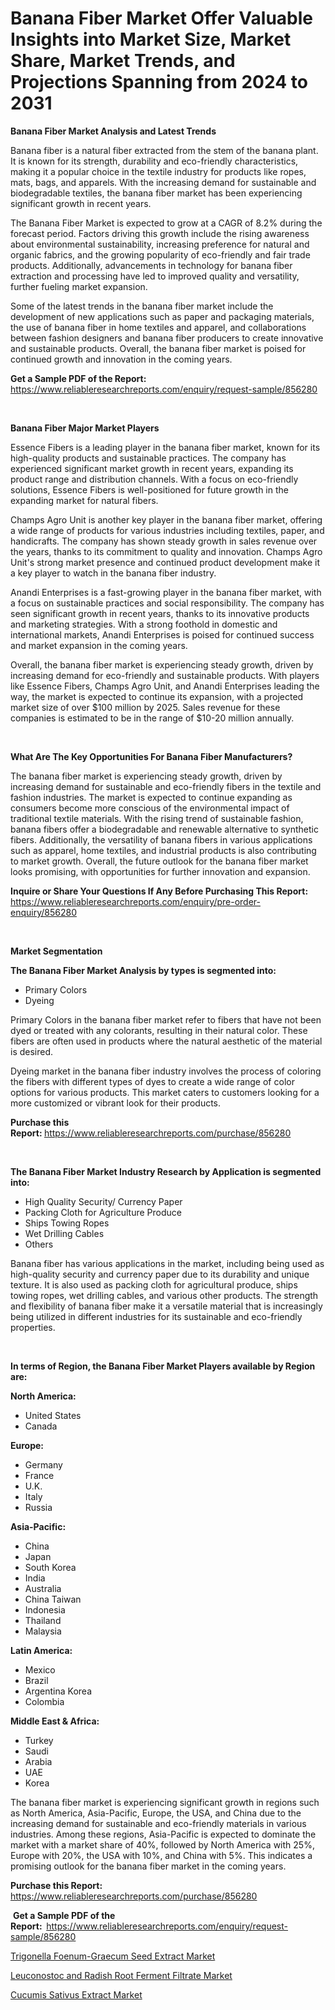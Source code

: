 <p><h1>Banana Fiber Market Offer Valuable Insights into Market Size, Market Share, Market Trends, and Projections Spanning from 2024 to 2031</h1></p><p><strong>Banana Fiber Market Analysis and Latest Trends</strong></p>
<p><p>Banana fiber is a natural fiber extracted from the stem of the banana plant. It is known for its strength, durability and eco-friendly characteristics, making it a popular choice in the textile industry for products like ropes, mats, bags, and apparels. With the increasing demand for sustainable and biodegradable textiles, the banana fiber market has been experiencing significant growth in recent years.</p><p>The Banana Fiber Market is expected to grow at a CAGR of 8.2% during the forecast period. Factors driving this growth include the rising awareness about environmental sustainability, increasing preference for natural and organic fabrics, and the growing popularity of eco-friendly and fair trade products. Additionally, advancements in technology for banana fiber extraction and processing have led to improved quality and versatility, further fueling market expansion.</p><p>Some of the latest trends in the banana fiber market include the development of new applications such as paper and packaging materials, the use of banana fiber in home textiles and apparel, and collaborations between fashion designers and banana fiber producers to create innovative and sustainable products. Overall, the banana fiber market is poised for continued growth and innovation in the coming years.</p></p>
<p><strong>Get a Sample PDF of the Report:&nbsp;</strong> <a href="https://www.reliableresearchreports.com/enquiry/request-sample/856280">https://www.reliableresearchreports.com/enquiry/request-sample/856280</a></p>
<p>&nbsp;</p>
<p><strong>Banana Fiber Major Market Players</strong></p>
<p><p>Essence Fibers is a leading player in the banana fiber market, known for its high-quality products and sustainable practices. The company has experienced significant market growth in recent years, expanding its product range and distribution channels. With a focus on eco-friendly solutions, Essence Fibers is well-positioned for future growth in the expanding market for natural fibers.</p><p>Champs Agro Unit is another key player in the banana fiber market, offering a wide range of products for various industries including textiles, paper, and handicrafts. The company has shown steady growth in sales revenue over the years, thanks to its commitment to quality and innovation. Champs Agro Unit's strong market presence and continued product development make it a key player to watch in the banana fiber industry.</p><p>Anandi Enterprises is a fast-growing player in the banana fiber market, with a focus on sustainable practices and social responsibility. The company has seen significant growth in recent years, thanks to its innovative products and marketing strategies. With a strong foothold in domestic and international markets, Anandi Enterprises is poised for continued success and market expansion in the coming years.</p><p>Overall, the banana fiber market is experiencing steady growth, driven by increasing demand for eco-friendly and sustainable products. With players like Essence Fibers, Champs Agro Unit, and Anandi Enterprises leading the way, the market is expected to continue its expansion, with a projected market size of over $100 million by 2025. Sales revenue for these companies is estimated to be in the range of $10-20 million annually.</p></p>
<p>&nbsp;</p>
<p><strong>What Are The Key Opportunities For Banana Fiber Manufacturers?</strong></p>
<p><p>The banana fiber market is experiencing steady growth, driven by increasing demand for sustainable and eco-friendly fibers in the textile and fashion industries. The market is expected to continue expanding as consumers become more conscious of the environmental impact of traditional textile materials. With the rising trend of sustainable fashion, banana fibers offer a biodegradable and renewable alternative to synthetic fibers. Additionally, the versatility of banana fibers in various applications such as apparel, home textiles, and industrial products is also contributing to market growth. Overall, the future outlook for the banana fiber market looks promising, with opportunities for further innovation and expansion.</p></p>
<p><strong>Inquire or Share Your Questions If Any Before Purchasing This Report:</strong> <a href="https://www.reliableresearchreports.com/enquiry/pre-order-enquiry/856280">https://www.reliableresearchreports.com/enquiry/pre-order-enquiry/856280</a></p>
<p>&nbsp;</p>
<p><strong>Market Segmentation</strong></p>
<p><strong>The Banana Fiber Market Analysis by types is segmented into:</strong></p>
<p><ul><li>Primary Colors</li><li>Dyeing</li></ul></p>
<p><p>Primary Colors in the banana fiber market refer to fibers that have not been dyed or treated with any colorants, resulting in their natural color. These fibers are often used in products where the natural aesthetic of the material is desired.</p><p>Dyeing market in the banana fiber industry involves the process of coloring the fibers with different types of dyes to create a wide range of color options for various products. This market caters to customers looking for a more customized or vibrant look for their products.</p></p>
<p><strong>Purchase this Report:&nbsp;</strong><a href="https://www.reliableresearchreports.com/purchase/856280">https://www.reliableresearchreports.com/purchase/856280</a></p>
<p>&nbsp;</p>
<p><strong>The Banana Fiber Market Industry Research by Application is segmented into:</strong></p>
<p><ul><li>High Quality Security/ Currency Paper</li><li>Packing Cloth for Agriculture Produce</li><li>Ships Towing Ropes</li><li>Wet Drilling Cables</li><li>Others</li></ul></p>
<p><p>Banana fiber has various applications in the market, including being used as high-quality security and currency paper due to its durability and unique texture. It is also used as packing cloth for agricultural produce, ships towing ropes, wet drilling cables, and various other products. The strength and flexibility of banana fiber make it a versatile material that is increasingly being utilized in different industries for its sustainable and eco-friendly properties.</p></p>
<p>&nbsp;</p>
<p><strong>In terms of Region, the Banana Fiber Market Players available by Region are:</strong></p>
<p>
    <p> <strong> North America: </strong>
        <ul>
            <li>United States</li>
            <li>Canada</li>
        </ul>
        </p> 
    <p> <strong> Europe: </strong>
        <ul>
            <li>Germany</li>
            <li>France</li>
            <li>U.K.</li>
            <li>Italy</li>
            <li>Russia</li>
        </ul>
        </p> 
    <p> <strong> Asia-Pacific: </strong>
        <ul>
            <li>China</li>
            <li>Japan</li>
            <li>South Korea</li>
            <li>India</li>
            <li>Australia</li>
            <li>China Taiwan</li>
            <li>Indonesia</li>
            <li>Thailand</li>
            <li>Malaysia</li>
        </ul>
        </p> 
    <p> <strong> Latin America: </strong>
        <ul>
            <li>Mexico</li>
            <li>Brazil</li>
            <li>Argentina Korea</li>
            <li>Colombia</li>
        </ul>
        </p> 
    <p> <strong> Middle East & Africa: </strong>
        <ul>
            <li>Turkey</li>
            <li>Saudi</li>
            <li>Arabia</li>
            <li>UAE</li>
            <li>Korea</li>
        </ul>
    </p>
    </p>
<p><p>The banana fiber market is experiencing significant growth in regions such as North America, Asia-Pacific, Europe, the USA, and China due to the increasing demand for sustainable and eco-friendly materials in various industries. Among these regions, Asia-Pacific is expected to dominate the market with a market share of 40%, followed by North America with 25%, Europe with 20%, the USA with 10%, and China with 5%. This indicates a promising outlook for the banana fiber market in the coming years.</p></p>
<p><strong>Purchase this Report: </strong><a href="https://www.reliableresearchreports.com/purchase/856280">https://www.reliableresearchreports.com/purchase/856280</a></p>
<p>&nbsp;<strong>Get a Sample PDF of the Report:&nbsp;&nbsp;</strong><a href="https://www.reliableresearchreports.com/enquiry/request-sample/856280">https://www.reliableresearchreports.com/enquiry/request-sample/856280</a></p>
<p><strong></strong></p>
<p><p><a href="https://view.publitas.com/reportprime-1/insights-into-trigonella-foenum-graecum-seed-extract-market-size-analysing-market-share-trends-and-growth-from-2023-to-2030/">Trigonella Foenum-Graecum Seed Extract Market</a></p><p><a href="https://view.publitas.com/reportprime-1/leuconostoc-and-radish-root-ferment-filtrate-market-analysis-and-market-size-global-industry-overview-market-segmentation-and-forecast-2023-to-2030/">Leuconostoc and Radish Root Ferment Filtrate Market</a></p><p><a href="https://view.publitas.com/reportprime-1/cucumis-sativus-extract-market-size-market-share-and-global-market-analysis-report-2023-2030/">Cucumis Sativus Extract Market</a></p></p>